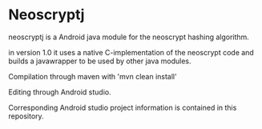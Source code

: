 Neoscryptj
===========
neoscryptj is a Android java module for the neoscrypt hashing algorithm.

in version 1.0 it uses a native C-implementation of the neoscrypt code and builds a javawrapper to
be used by other java modules.

Compilation through maven with 'mvn clean install'

Editing through Android studio.

Corresponding Android studio project information is contained in this repository.